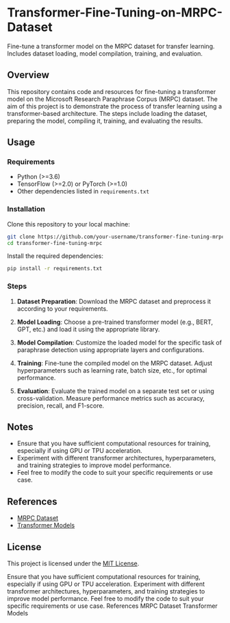 # Transformer-Fine-Tuning-on-MRPC-Dataset
Fine-tune a transformer model on the MRPC dataset for transfer learning. Includes dataset loading, model compilation, training, and evaluation. 

## Overview

This repository contains code and resources for fine-tuning a transformer model on the Microsoft Research Paraphrase Corpus (MRPC) dataset. The aim of this project is to demonstrate the process of transfer learning using a transformer-based architecture. The steps include loading the dataset, preparing the model, compiling it, training, and evaluating the results.

## Usage

### Requirements

- Python (>=3.6)
- TensorFlow (>=2.0) or PyTorch (>=1.0)
- Other dependencies listed in `requirements.txt`

### Installation

Clone this repository to your local machine:

```bash
git clone https://github.com/your-username/transformer-fine-tuning-mrpc.git
cd transformer-fine-tuning-mrpc
```

Install the required dependencies:

```bash
pip install -r requirements.txt
```

### Steps

1. **Dataset Preparation**: Download the MRPC dataset and preprocess it according to your requirements.

2. **Model Loading**: Choose a pre-trained transformer model (e.g., BERT, GPT, etc.) and load it using the appropriate library.

3. **Model Compilation**: Customize the loaded model for the specific task of paraphrase detection using appropriate layers and configurations.

4. **Training**: Fine-tune the compiled model on the MRPC dataset. Adjust hyperparameters such as learning rate, batch size, etc., for optimal performance.

5. **Evaluation**: Evaluate the trained model on a separate test set or using cross-validation. Measure performance metrics such as accuracy, precision, recall, and F1-score.

## Notes

- Ensure that you have sufficient computational resources for training, especially if using GPU or TPU acceleration.
- Experiment with different transformer architectures, hyperparameters, and training strategies to improve model performance.
- Feel free to modify the code to suit your specific requirements or use case.

## References

- [MRPC Dataset](https://www.microsoft.com/en-us/download/details.aspx?id=52398)
- [Transformer Models](https://huggingface.co/models)

## License

This project is licensed under the [MIT License](LICENSE).

Ensure that you have sufficient computational resources for training, especially if using GPU or TPU acceleration.
Experiment with different transformer architectures, hyperparameters, and training strategies to improve model performance.
Feel free to modify the code to suit your specific requirements or use case.
References
MRPC Dataset
Transformer Models
